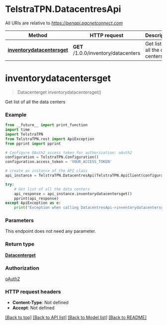 # TelstraTPN.DatacentresApi

All URIs are relative to *https://penapi.pacnetconnect.com*

Method | HTTP request | Description
------------- | ------------- | -------------
[**inventorydatacentersget**](DatacentresApi.md#inventorydatacentersget) | **GET** /1.0.0/inventory/datacenters | Get list of all the data centers


# **inventorydatacentersget**
> Datacenterget inventorydatacentersget()

Get list of all the data centers

### Example
```python
from __future__ import print_function
import time
import TelstraTPN
from TelstraTPN.rest import ApiException
from pprint import pprint

# Configure OAuth2 access token for authorization: oAuth2
configuration = TelstraTPN.Configuration()
configuration.access_token = 'YOUR_ACCESS_TOKEN'

# create an instance of the API class
api_instance = TelstraTPN.DatacentresApi(TelstraTPN.ApiClient(configuration))

try:
    # Get list of all the data centers
    api_response = api_instance.inventorydatacentersget()
    pprint(api_response)
except ApiException as e:
    print("Exception when calling DatacentresApi->inventorydatacentersget: %s\n" % e)
```

### Parameters
This endpoint does not need any parameter.

### Return type

[**Datacenterget**](Datacenterget.md)

### Authorization

[oAuth2](../README.md#oAuth2)

### HTTP request headers

 - **Content-Type**: Not defined
 - **Accept**: Not defined

[[Back to top]](#) [[Back to API list]](../README.md#documentation-for-api-endpoints) [[Back to Model list]](../README.md#documentation-for-models) [[Back to README]](../README.md)

